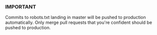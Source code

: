 ### IMPORTANT

Commits to robots.txt landing in master will be pushed to production automatically. Only merge pull requests that you're confident should be pushed to production.


